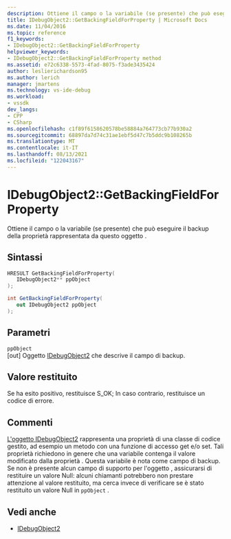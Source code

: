 ```yaml
---
description: Ottiene il campo o la variabile (se presente) che può eseguire il backup della proprietà rappresentata da questo oggetto .
title: IDebugObject2::GetBackingFieldForProperty | Microsoft Docs
ms.date: 11/04/2016
ms.topic: reference
f1_keywords:
- IDebugObject2::GetBackingFieldForProperty
helpviewer_keywords:
- IDebugObject2::GetBackingFieldForProperty method
ms.assetid: e72c6338-5573-4fad-8075-f3ade3435424
author: leslierichardson95
ms.author: lerich
manager: jmartens
ms.technology: vs-ide-debug
ms.workload:
- vssdk
dev_langs:
- CPP
- CSharp
ms.openlocfilehash: c1f89f6158620578be58884a764773cb77b930a2
ms.sourcegitcommit: 68897da7d74c31ae1ebf5d47c7b5ddc9b108265b
ms.translationtype: MT
ms.contentlocale: it-IT
ms.lasthandoff: 08/13/2021
ms.locfileid: "122043167"
---
```

# <a name="idebugobject2getbackingfieldforproperty"></a>IDebugObject2::GetBackingFieldForProperty
Ottiene il campo o la variabile (se presente) che può eseguire il backup della proprietà rappresentata da questo oggetto .

## <a name="syntax"></a>Sintassi

```cpp
HRESULT GetBackingFieldForProperty(
   IDebugObject2** ppObject
);
```

```csharp
int GetBackingFieldForProperty(
   out IDebugObject2 ppObject
);
```

## <a name="parameters"></a>Parametri
`ppObject`\
[out] Oggetto [IDebugObject2](../../../extensibility/debugger/reference/idebugobject2.md) che descrive il campo di backup.

## <a name="return-value"></a>Valore restituito
 Se ha esito positivo, restituisce S_OK; In caso contrario, restituisce un codice di errore.

## <a name="remarks"></a>Commenti
 [L'oggetto IDebugObject2](../../../extensibility/debugger/reference/idebugobject2.md) rappresenta una proprietà di una classe di codice gestito, ad esempio un metodo con una funzione di accesso get e/o set. Tali proprietà richiedono in genere che una variabile contenga il valore modificato dalla proprietà . Questa variabile è nota come campo di backup. Se non è presente alcun campo di supporto per l'oggetto , assicurarsi di restituire un valore Null: alcuni chiamanti potrebbero non prestare attenzione al valore restituito, ma cerca invece di verificare se è stato restituito un valore Null in `ppObject` .

## <a name="see-also"></a>Vedi anche
- [IDebugObject2](../../../extensibility/debugger/reference/idebugobject2.md)

